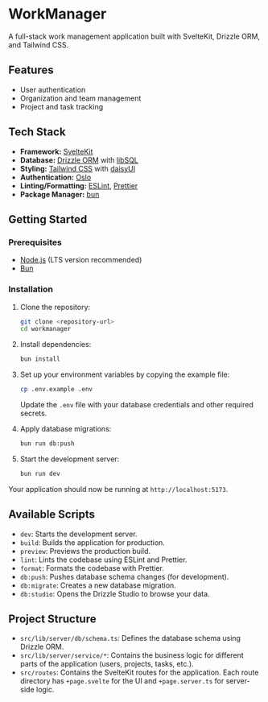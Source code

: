 # WorkManager

A full-stack work management application built with SvelteKit, Drizzle ORM, and Tailwind CSS.

## Features

*   User authentication
*   Organization and team management
*   Project and task tracking

## Tech Stack

*   **Framework:** [SvelteKit](https://kit.svelte.dev/)
*   **Database:** [Drizzle ORM](https://orm.drizzle.team/) with [libSQL](https://turso.tech/libsql)
*   **Styling:** [Tailwind CSS](https://tailwindcss.com/) with [daisyUI](https://daisyui.com/)
*   **Authentication:** [Oslo](https://oslo.js.org/)
*   **Linting/Formatting:** [ESLint](https://eslint.org/), [Prettier](https://prettier.io/)
*   **Package Manager:** [bun](https://bun.sh/)

## Getting Started

### Prerequisites

*   [Node.js](https://nodejs.org/) (LTS version recommended)
*   [Bun](https://bun.sh/)

### Installation

1.  Clone the repository:
    ```sh
    git clone <repository-url>
    cd workmanager
    ```

2.  Install dependencies:
    ```sh
    bun install
    ```

3.  Set up your environment variables by copying the example file:
    ```sh
    cp .env.example .env
    ```
    Update the `.env` file with your database credentials and other required secrets.

4.  Apply database migrations:
    ```sh
    bun run db:push
    ```

5.  Start the development server:
    ```sh
    bun run dev
    ```

Your application should now be running at `http://localhost:5173`.

## Available Scripts

*   `dev`: Starts the development server.
*   `build`: Builds the application for production.
*   `preview`: Previews the production build.
*   `lint`: Lints the codebase using ESLint and Prettier.
*   `format`: Formats the codebase with Prettier.
*   `db:push`: Pushes database schema changes (for development).
*   `db:migrate`: Creates a new database migration.
*   `db:studio`: Opens the Drizzle Studio to browse your data.

## Project Structure

*   `src/lib/server/db/schema.ts`: Defines the database schema using Drizzle ORM.
*   `src/lib/server/service/*`: Contains the business logic for different parts of the application (users, projects, tasks, etc.).
*   `src/routes`: Contains the SvelteKit routes for the application. Each route directory has `+page.svelte` for the UI and `+page.server.ts` for server-side logic.